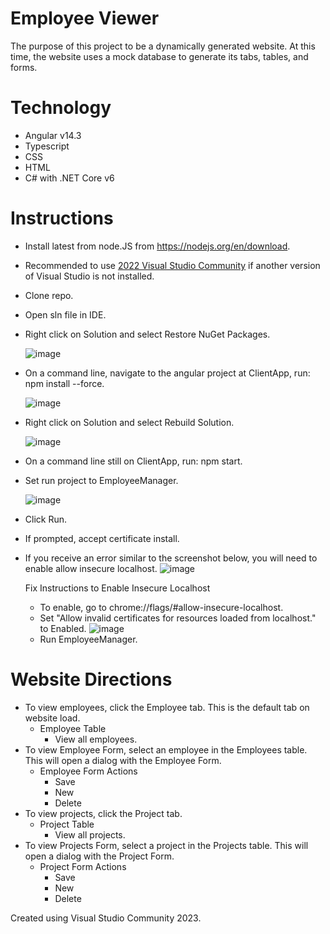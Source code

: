 # Employee Viewer
The purpose of this project to be a dynamically generated website. At this time, the website uses a mock database to generate its tabs, tables, and forms.

# Technology
- Angular v14.3
- Typescript
- CSS
- HTML
- C# with .NET Core v6

# Instructions
- Install latest from node.JS from https://nodejs.org/en/download.
- Recommended to use [2022 Visual Studio Community](https://visualstudio.microsoft.com/downloads/) if another version of Visual Studio is not installed.
- Clone repo.
- Open sln file in IDE. 
- Right click on Solution and select Restore NuGet Packages.

  ![image](https://github.com/PetersenEmerald/EmployeeManager/assets/46093775/f67ff84a-4b42-4142-94f7-090e30a795cc)
- On a command line, navigate to the angular project at ClientApp, run: npm install --force.

  ![image](https://github.com/PetersenEmerald/EmployeeManager/assets/46093775/6685bf1c-0d4a-4990-9bf5-4acd059d4edf)
- Right click on Solution and select Rebuild Solution.

  ![image](https://github.com/PetersenEmerald/EmployeeManager/assets/46093775/e9512680-b82a-4be5-8340-8d7f1f7a077f)
- On a command line still on ClientApp, run: npm start.
- Set run project to EmployeeManager.

  ![image](https://github.com/PetersenEmerald/EmployeeManager/assets/46093775/822493f7-671d-41b8-97ad-2bcd1a1f640b)
- Click Run.
- If prompted, accept certificate install.
- If you receive an error similar to the screenshot below, you will need to enable allow insecure localhost.
  ![image](https://github.com/PetersenEmerald/EmployeeManager/assets/46093775/0e42eff0-76ce-4b86-babf-ccd8c8ae4d42)
  
  Fix Instructions to Enable Insecure Localhost
  - To enable, go to chrome://flags/#allow-insecure-localhost.
  - Set "Allow invalid certificates for resources loaded from localhost." to Enabled.
    ![image](https://github.com/PetersenEmerald/EmployeeManager/assets/46093775/63f0fb92-f0a5-4937-a7e1-9ca21498b55a)
  - Run EmployeeManager.


# Website Directions
- To view employees, click the Employee tab. This is the default tab on website load.
  - Employee Table
    - View all employees.
- To view Employee Form, select an employee in the Employees table. This will open a dialog with the Employee Form.
  - Employee Form Actions
    - Save 
    - New
    - Delete
- To view projects, click the Project tab.
  - Project Table
    - View all projects.
- To view Projects Form, select a project in the Projects table. This will open a dialog with the Project Form.
  - Project Form Actions
    - Save
    - New
    - Delete

Created using Visual Studio Community 2023.
